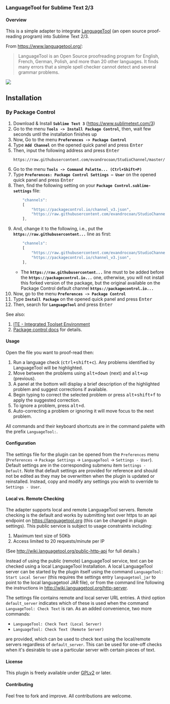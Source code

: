 ### LanguageTool for Sublime Text 2/3

#### Overview

This is a simple adapter to integrate
[LanguageTool](https://languagetool.org/) (an open source proof-reading
program) into Sublime Text 2/3.

From https://www.languagetool.org/:

> LanguageTool is an Open Source proof­reading program for English, French,
> German, Polish, and more than 20 other languages. It finds many errors that
> a simple spell checker cannot detect and several grammar problems.

![](https://cdn.rawgit.com/gtarawneh/languagetool-sublime/master/demo.gif)


## Installation

### By Package Control

1. Download & Install **`Sublime Text 3`** (https://www.sublimetext.com/3)
1. Go to the menu **`Tools -> Install Package Control`**, then,
   wait few seconds until the installation finishes up
1. Now,
   Go to the menu **`Preferences -> Package Control`**
1. Type **`Add Channel`** on the opened quick panel and press <kbd>Enter</kbd>
1. Then,
   input the following address and press <kbd>Enter</kbd>
   ```
   https://raw.githubusercontent.com/evandrocoan/StudioChannel/master/channel.json
   ```
1. Go to the menu **`Tools -> Command Palette...
   (Ctrl+Shift+P)`**
1. Type **`Preferences:
   Package Control Settings – User`** on the opened quick panel and press <kbd>Enter</kbd>
1. Then,
   find the following setting on your **`Package Control.sublime-settings`** file:
   ```js
       "channels":
       [
           "https://packagecontrol.io/channel_v3.json",
           "https://raw.githubusercontent.com/evandrocoan/StudioChannel/master/channel.json",
       ],
   ```
1. And,
   change it to the following, i.e.,
   put the **`https://raw.githubusercontent...`** line as first:
   ```js
       "channels":
       [
           "https://raw.githubusercontent.com/evandrocoan/StudioChannel/master/channel.json",
           "https://packagecontrol.io/channel_v3.json",
       ],
   ```
   * The **`https://raw.githubusercontent...`** line must to be added before the **`https://packagecontrol.io...`** one, otherwise,
     you will not install this forked version of the package,
     but the original available on the Package Control default channel **`https://packagecontrol.io...`**
1. Now,
   go to the menu **`Preferences -> Package Control`**
1. Type **`Install Package`** on the opened quick panel and press <kbd>Enter</kbd>
1. Then,
search for **`LanguageTool`** and press <kbd>Enter</kbd>

See also:
1. [ITE - Integrated Toolset Environment](https://github.com/evandrocoan/ITE)
1. [Package control docs](https://packagecontrol.io/docs/usage) for details.


#### Usage

Open the file you want to proof-read then:

1. Run a language check (<kbd>ctrl+shift+c</kbd>). Any problems identified by LanguageTool will be highlighted.
2. Move between the problems using <kbd>alt+down</kbd> (next) and <kbd>alt+up</kbd> (previous).
3. A panel at the bottom will display a brief description  of the highlighted problem and suggest corrections if available.
4. Begin typing to correct the selected problem or press <kbd>alt+shift+f</kbd> to apply the suggested correction.
5. To ignore a problem, press <kbd>alt+d</kbd>.
6. Auto-correcting a problem or ignoring it will move focus to the next problem.

All commands and their keyboard shortcuts are in the command palette with the
prefix `LanguageTool:`.

#### Configuration

The settings file for the plugin can be opened from the `Preferences` menu
(`Preferences` &rarr; `Package Settings` &rarr; `LanguageTool` &rarr;
`Settings - User`). Default settings are in the corresponding submenu item
`Settings - Default`. Note that default settings are provided for reference
and should not be edited as they may be overwritten when the plugin is updated
or reinstalled. Instead, copy and modify any settings you wish to override to
`Settings - User`.

#### Local vs. Remote Checking

The adapter supports local and remote LanguageTool servers. Remote checking is
the default and works by submitting text over https to an api endpoint on
https://languagetool.org (this can be changed in plugin settings). This public
service is subject to usage constraints including:

1. Maximum text size of 50Kb
2. Access limited to 20 requests/minute per IP

(See http://wiki.languagetool.org/public-http-api for full details.)

Instead of using the public (remote) LanguageTool service, text can be checked
using a local LanguageTool Installation. A local LanguageTool server can be
started by the plugin itself using the command `LanguageTool: Start Local
Server` (this requires the settings entry `languagetool_jar` to point to the
local languagetool JAR file), or from the command line following the
instructions in http://wiki.languagetool.org/http-server.

The settings file contains remote and local server URL entries. A third option
`default_server` indicates which of these is used when the command
`LanguageTool: Check Text` is ran. As an added convenience, two more commands:

* `LanguageTool: Check Text (Local Server)`
* `LanguageTool: Check Text (Remote Server)`

are provided, which can be used to check text using the local/remote servers
regardless of `default_server`. This can be used for one-off checks when it's
desirable to use a particular server with certain pieces of text.

#### License

This plugin is freely available under
[GPLv2](https://www.gnu.org/licenses/old-licenses/gpl-2.0.html) or later.

#### Contributing

Feel free to fork and improve. All contributions are welcome.
